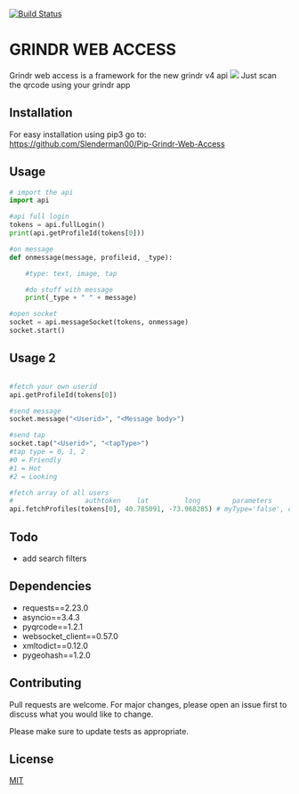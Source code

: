 [![Build Status](https://travis-ci.com/Slenderman00/Grindr-Web-Access.svg?branch=master)](https://travis-ci.com/Slenderman00/Grindr-Web-Access)

# GRINDR WEB ACCESS

Grindr web access is a framework for the new grindr v4 api
![](https://i.imgur.com/6SGvLxS.png)
Just scan the qrcode using your grindr app

## Installation
For easy installation using pip3 go to:
<https://github.com/Slenderman00/Pip-Grindr-Web-Access>

## Usage

```python
# import the api
import api

#api full login
tokens = api.fullLogin()
print(api.getProfileId(tokens[0]))

#on message
def onmessage(message, profileid, _type):

    #type: text, image, tap

    #do stuff with message
    print(_type + " " + message)

#open socket
socket = api.messageSocket(tokens, onmessage)
socket.start()
```

## Usage 2
```python

#fetch your own userid
api.getProfileId(tokens[0])

#send message
socket.message("<Userid>", "<Message body>")

#send tap
socket.tap("<Userid>", "<tapType>")
#tap type = 0, 1, 2
#0 = Friendly
#1 = Hot
#2 = Looking

#fetch array of all users
#                  authtoken    lat         long        parameters
api.fetchProfiles(tokens[0], 40.785091, -73.968285) # myType='false', online='false', faceOnly='false', photoOnly='false', notRecentlyChatted='false'

```

## Todo
- add search filters

## Dependencies
- requests==2.23.0
- asyncio==3.4.3
- pyqrcode==1.2.1
- websocket_client==0.57.0
- xmltodict==0.12.0
- pygeohash==1.2.0


## Contributing
Pull requests are welcome. For major changes, please open an issue first to discuss what you would like to change.

Please make sure to update tests as appropriate.

## License
[MIT](https://choosealicense.com/licenses/mit/)